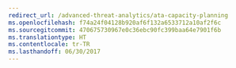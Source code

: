```yaml
---
redirect_url: /advanced-threat-analytics/ata-capacity-planning
ms.openlocfilehash: f74a24f04128b920af6f132a6533712a10af2f6c
ms.sourcegitcommit: 470675730967e0c36ebc90fc399baa64e7901f6b
ms.translationtype: HT
ms.contentlocale: tr-TR
ms.lasthandoff: 06/30/2017
---
```

